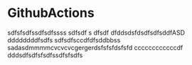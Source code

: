 # GithubActions
 
 sdfsfsdfssdfsdfssss
sdfsdf s dfsdf dfddsdsfdsdfsdfsddfASD
ddddddddfsdfs
sdfsdfsccdfdfsddbbss
sadasdmmmmcvcvcvcgergerdsfsfsfdsfsfd
ccccccccccccdf
dddsdfsdfsfsdfssdfsfsdfs
